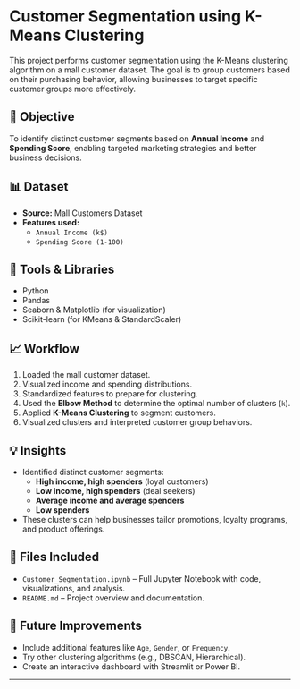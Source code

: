 # Customer Segmentation using K-Means Clustering

This project performs customer segmentation using the K-Means clustering algorithm on a mall customer dataset. The goal is to group customers based on their purchasing behavior, allowing businesses to target specific customer groups more effectively.

## 🧠 Objective

To identify distinct customer segments based on **Annual Income** and **Spending Score**, enabling targeted marketing strategies and better business decisions.

## 📊 Dataset

- **Source:** Mall Customers Dataset
- **Features used:**
  - `Annual Income (k$)`
  - `Spending Score (1-100)`

## 🔧 Tools & Libraries

- Python
- Pandas
- Seaborn & Matplotlib (for visualization)
- Scikit-learn (for KMeans & StandardScaler)

## 📈 Workflow

1. Loaded the mall customer dataset.
2. Visualized income and spending distributions.
3. Standardized features to prepare for clustering.
4. Used the **Elbow Method** to determine the optimal number of clusters (`k`).
5. Applied **K-Means Clustering** to segment customers.
6. Visualized clusters and interpreted customer group behaviors.

## 💡 Insights

- Identified distinct customer segments:
  - **High income, high spenders** (loyal customers)
  - **Low income, high spenders** (deal seekers)
  - **Average income and average spenders**
  - **Low spenders**
- These clusters can help businesses tailor promotions, loyalty programs, and product offerings.

## 📂 Files Included

- `Customer_Segmentation.ipynb` – Full Jupyter Notebook with code, visualizations, and analysis.
- `README.md` – Project overview and documentation.

## 📌 Future Improvements

- Include additional features like `Age`, `Gender`, or `Frequency`.
- Try other clustering algorithms (e.g., DBSCAN, Hierarchical).
- Create an interactive dashboard with Streamlit or Power BI.

---

